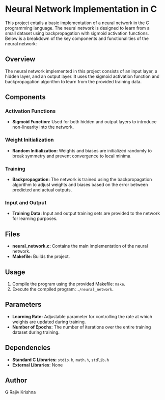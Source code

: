 # Neural Network Implementation in C

This project entails a basic implementation of a neural network in the C programming language. The neural network is designed to learn from a small dataset using backpropagation with sigmoid activation functions. Below is a breakdown of the key components and functionalities of the neural network:

## Overview

The neural network implemented in this project consists of an input layer, a hidden layer, and an output layer. It uses the sigmoid activation function and backpropagation algorithm to learn from the provided training data.

## Components

### Activation Functions

- **Sigmoid Function:** Used for both hidden and output layers to introduce non-linearity into the network.

### Weight Initialization

- **Random Initialization:** Weights and biases are initialized randomly to break symmetry and prevent convergence to local minima.

### Training

- **Backpropagation:** The network is trained using the backpropagation algorithm to adjust weights and biases based on the error between predicted and actual outputs.

### Input and Output

- **Training Data:** Input and output training sets are provided to the network for learning purposes.

## Files

- **neural_network.c:** Contains the main implementation of the neural network.
- **Makefile:** Builds the project.

## Usage

1. Compile the program using the provided Makefile: `make`.
2. Execute the compiled program: `./neural_network`.

## Parameters

- **Learning Rate:** Adjustable parameter for controlling the rate at which weights are updated during training.
- **Number of Epochs:** The number of iterations over the entire training dataset during training.

## Dependencies

- **Standard C Libraries:** `stdio.h`, `math.h`, `stdlib.h`
- **External Libraries:** None



## Author

G Rajiv Krishna
